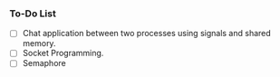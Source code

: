 ### To-Do List 

   - [ ] Chat application between two processes using signals and shared memory.
   - [ ] Socket Programming.
   - [ ] Semaphore
